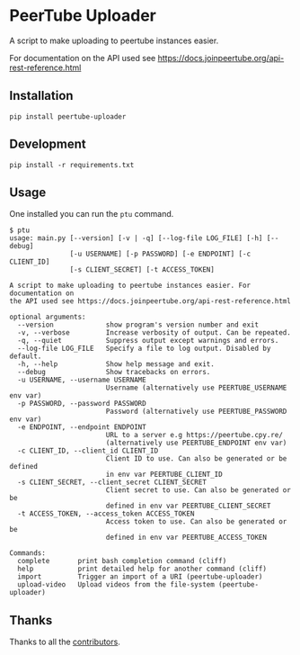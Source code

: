 # PeerTube Uploader

A script to make uploading to peertube instances easier.

For documentation on the API used see 
https://docs.joinpeertube.org/api-rest-reference.html

## Installation
 
    pip install peertube-uploader
    
## Development

    pip install -r requirements.txt

## Usage

One installed you can run the `ptu` command.

````
$ ptu 
usage: main.py [--version] [-v | -q] [--log-file LOG_FILE] [-h] [--debug]
               [-u USERNAME] [-p PASSWORD] [-e ENDPOINT] [-c CLIENT_ID]
               [-s CLIENT_SECRET] [-t ACCESS_TOKEN]

A script to make uploading to peertube instances easier. For documentation on
the API used see https://docs.joinpeertube.org/api-rest-reference.html

optional arguments:
  --version             show program's version number and exit
  -v, --verbose         Increase verbosity of output. Can be repeated.
  -q, --quiet           Suppress output except warnings and errors.
  --log-file LOG_FILE   Specify a file to log output. Disabled by default.
  -h, --help            Show help message and exit.
  --debug               Show tracebacks on errors.
  -u USERNAME, --username USERNAME
                        Username (alternatively use PEERTUBE_USERNAME env var)
  -p PASSWORD, --password PASSWORD
                        Password (alternatively use PEERTUBE_PASSWORD env var)
  -e ENDPOINT, --endpoint ENDPOINT
                        URL to a server e.g https://peertube.cpy.re/
                        (alternatively use PEERTUBE_ENDPOINT env var)
  -c CLIENT_ID, --client_id CLIENT_ID
                        Client ID to use. Can also be generated or be defined
                        in env var PEERTUBE_CLIENT_ID
  -s CLIENT_SECRET, --client_secret CLIENT_SECRET
                        Client secret to use. Can also be generated or be
                        defined in env var PEERTUBE_CLIENT_SECRET
  -t ACCESS_TOKEN, --access_token ACCESS_TOKEN
                        Access token to use. Can also be generated or be
                        defined in env var PEERTUBE_ACCESS_TOKEN

Commands:
  complete       print bash completion command (cliff)
  help           print detailed help for another command (cliff)
  import         Trigger an import of a URI (peertube-uploader)
  upload-video   Upload videos from the file-system (peertube-uploader)
````

## Thanks

Thanks to all the [contributors](https://gitlab.com/NamingThingsIsHard/media_tools/peertube-uploader/-/graphs/master).
